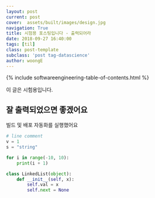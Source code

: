 ```yaml
---
layout: post
current: post
cover:  assets/built/images/design.jpg
navigation: True
title: 시험용 포스팅입니다 - 출력되어라 
date: 2018-09-27 16:40:00
tags: [til]
class: post-template
subclass: 'post tag-datascience'
author: woongE
---
```


{% include softwareengineering-table-of-contents.html %}

이 글은 시험용입니다.

## 잘 출력되었으면 좋겠어요
빌드 및 배포 자동화를 실행했어요

~~~python
# line comment
v = 1
s = "string"

for i in range(-10, 10):
    print(i + 1)

class LinkedList(object):
    def __init__(self, x):
        self.val = x
        self.next = None
~~~



<!-- {% gist lwoongh38/751baaef281c849e20f4081006af7f55 %} -->
